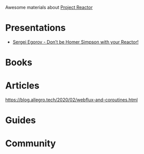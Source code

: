Awesome materials about [Project Reactor](https://projectreactor.io/)

# Presentations

* [Sergei Egorov - Don’t be Homer Simpson with your Reactor!](https://www.youtube.com/watch?v=eE5-dhP44dw)

# Books

# Articles

https://blog.allegro.tech/2020/02/webflux-and-coroutines.html

# Guides

# Community
